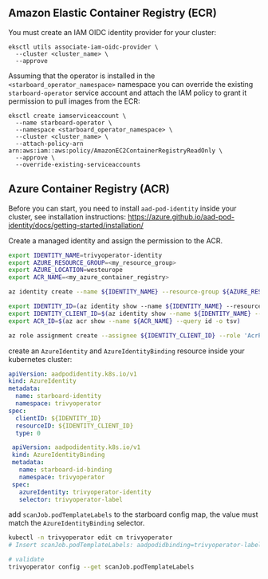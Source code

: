 ## Amazon Elastic Container Registry (ECR)

You must create an IAM OIDC identity provider for your cluster:

```
eksctl utils associate-iam-oidc-provider \
  --cluster <cluster_name> \
  --approve
```

Assuming that the operator is installed in the `<starboard_operator_namespace>`
namespace you can override the existing `starboard-operator` service account and
attach the IAM policy to grant it permission to pull images from the ECR:

```
eksctl create iamserviceaccount \
  --name starboard-operator \
  --namespace <starboard_operator_namespace> \
  --cluster <cluster_name> \
  --attach-policy-arn arn:aws:iam::aws:policy/AmazonEC2ContainerRegistryReadOnly \
  --approve \
  --override-existing-serviceaccounts
```

## Azure Container Registry (ACR)

Before you can start, you need to install `aad-pod-identity` inside your cluster, see installation instructions:
https://azure.github.io/aad-pod-identity/docs/getting-started/installation/

Create a managed identity and assign the permission to the ACR.
```sh
export IDENTITY_NAME=trivyoperator-identity
export AZURE_RESOURCE_GROUP=<my_resource_group>
export AZURE_LOCATION=westeurope
export ACR_NAME=<my_azure_container_registry>

az identity create --name ${IDENTITY_NAME} --resource-group ${AZURE_RESOURCE_GROUP} --location ${AZURE_LOCATION}

export IDENTITY_ID=(az identity show --name ${IDENTITY_NAME} --resource-group ${AZURE_RESOURCE_GROUP} --query id -o tsv)
export IDENTITY_CLIENT_ID=$(az identity show --name ${IDENTITY_NAME} --resource-group ${AZURE_RESOURCE_GROUP} --query clientId -o tsv)
export ACR_ID=$(az acr show --name ${ACR_NAME} --query id -o tsv)

az role assignment create --assignee ${IDENTITY_CLIENT_ID} --role 'AcrPull' --scope ${ACR_ID}
```

create an `AzureIdentity` and `AzureIdentityBinding` resource inside your kubernetes cluster:
```yaml
apiVersion: aadpodidentity.k8s.io/v1
kind: AzureIdentity
metadata:
  name: starboard-identity
  namespace: trivyoperator
spec:
  clientID: ${IDENTITY_ID}
  resourceID: ${IDENTITY_CLIENT_ID}
  type: 0
```

```yaml
 apiVersion: aadpodidentity.k8s.io/v1
 kind: AzureIdentityBinding
 metadata:
   name: starboard-id-binding
   namespace: trivyoperator
 spec:
   azureIdentity: trivyoperator-identity
   selector: trivyoperator-label
```

add `scanJob.podTemplateLabels` to the starboard config map, the value must match the `AzureIdentityBinding` selector.

```sh
kubectl -n trivyoperator edit cm trivyoperator
# Insert scanJob.podTemplateLabels: aadpodidbinding=trivyoperator-label in data block

# validate
trivyoperator config --get scanJob.podTemplateLabels
```